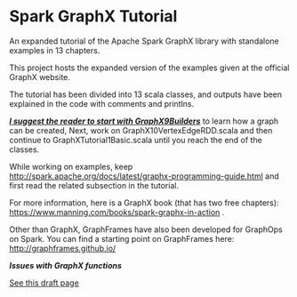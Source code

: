 # Spark GraphX Tutorial
An expanded tutorial of the Apache Spark GraphX library with standalone examples in 13 chapters.


This project hosts the expanded version of the examples given at the official GraphX website.



The tutorial has been divided into 13 scala classes, and outputs have been explained in the code with comments and printlns. 

**_<a href="https://github.com/cakcora/SparkGraphXTutorial/blob/master/src/main/scala/GraphX9Builders.scala">I suggest the reader to start with GraphX9Builders</a>_** to learn how a graph can be created, Next, work on GraphX10VertexEdgeRDD.scala and then continue to GraphXTutorial1Basic.scala until you reach the end of the classes.  

While working on examples, keep http://spark.apache.org/docs/latest/graphx-programming-guide.html and first read the related subsection in the tutorial. 

For more information, here is a GraphX book (that has two free chapters): https://www.manning.com/books/spark-graphx-in-action .


Other than GraphX, GraphFrames have also been developed for GraphOps on Spark. You can find a starting point on GraphFrames here: http://graphframes.github.io/

**_Issues with GraphX functions_**

 <a href = "https://github.com/cakcora/SparkGraphXTutorial/blob/master/graphX.MD">See this draft page</a>
